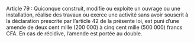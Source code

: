 Article 79 : Quiconque construit, modifie ou exploite un ouvrage ou une installation, réalise des travaux ou exerce une activité sans avoir souscrit à la déclaration prescrite par l’article 42 de la présente loi, est puni d’une amende de deux cent mille (200 000) à cinq cent mille (500 000) francs CFA.
En cas de récidive, l’amende est portée au double.